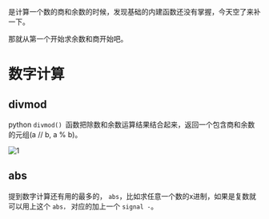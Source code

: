 是计算一个数的商和余数的时候，发现基础的内建函数还没有掌握，今天空了来补一下。

那就从第一个开始求余数和商开始吧。

# 数字计算

## divmod
python `divmod() `函数把除数和余数运算结果结合起来，返回一个包含商和余数的元组(a // b, a % b)。

![1](https://gitee.com/chasays/mdPic/raw/master/uPic/eHOw9Q.png)

## abs
提到数字计算还有用的最多的， `abs`，比如求任意一个数的x进制，如果是复数就可以用上这个 `abs，` 对应的加上一个 `signal -`。


